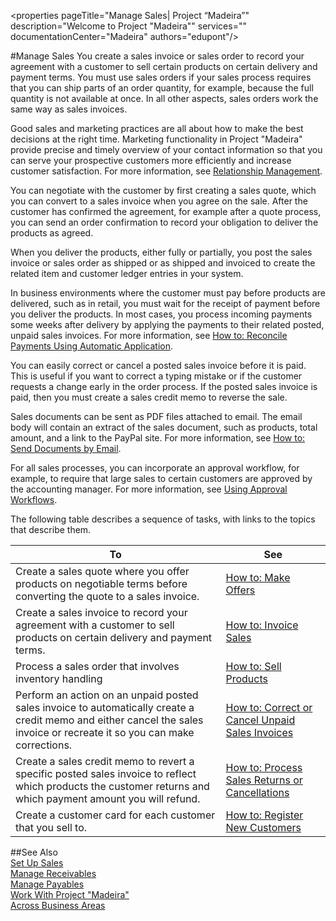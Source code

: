 <properties
                pageTitle="Manage Sales| Project “Madeira”" 
                description="Welcome to Project "Madeira"" 
                services="" 
                documentationCenter="Madeira"
                authors="edupont"/>
                
#Manage Sales
You create a sales invoice or sales order to record your agreement with a customer to sell certain products on certain delivery and payment terms. You must use sales orders if your sales process requires that you can ship parts of an order quantity, for example, because the full quantity is not available at once. In all other aspects, sales orders work the same way as sales invoices.

Good sales and marketing practices are all about how to make the best decisions at the right time. Marketing functionality in Project "Madeira" provide precise and timely overview of your contact information so that you can serve your prospective customers more efficiently and increase customer satisfaction. For more information, see [Relationship Management](marketing-relationship-management.md). 

You can negotiate with the customer by first creating a sales quote, which you can convert to a sales invoice when you agree on the sale. After the customer has confirmed the agreement, for example after a quote process, you can send an order confirmation to record your obligation to deliver the products as agreed.

When you deliver the products, either fully or partially, you post the sales invoice or sales order as shipped or as shipped and invoiced to create the related item and customer ledger entries in your system.

In business environments where the customer must pay before products are delivered, such as in retail, you must wait for the receipt of payment before you deliver the products. In most cases, you process incoming payments some weeks after delivery by applying the payments to their related posted, unpaid sales invoices. For more information, see [How to: Reconcile Payments Using Automatic Application](receivables-how-reconcile-payments-auto-application.md).

You can easily correct or cancel a posted sales invoice before it is paid. This is useful if you want to correct a typing mistake or if the customer requests a change early in the order process. If the posted sales invoice is paid, then you must create a sales credit memo to reverse the sale.

Sales documents can be sent as PDF files attached to email. The email body will contain an extract of the sales document, such as products, total amount, and a link to the PayPal site. For more information, see [How to: Send Documents by Email](ui-how-send-documents-email.md).

For all sales processes, you can incorporate an approval workflow, for example, to require that large sales to certain customers are approved by the accounting manager. For more information, see [Using Approval Workflows](across-how-use-approval-workflows.md). 

The following table describes a sequence of tasks, with links to the topics that describe them.

|To|See|
|--|---|
|Create a sales quote where you offer products on negotiable terms before converting the quote to a sales invoice.|[How to: Make Offers](sales-how-make-offers.md)|
|Create a sales invoice to record your agreement with a customer to sell products on certain delivery and payment terms.|[How to: Invoice Sales](sales-how-invoice-sale.md)|
|Process a sales order that involves inventory handling|[How to: Sell Products](sales-how-sell-products.md) 
|Perform an action on an unpaid posted sales invoice to automatically create a credit memo and either cancel the sales invoice or recreate it so you can make corrections.|[How to: Correct or Cancel Unpaid Sales Invoices](sales-how-correct-cancel-sales-invoice.md)|
|Create a sales credit memo to revert a specific posted sales invoice to reflect which products the customer returns and which payment amount you will refund.|[How to: Process Sales Returns or Cancellations](sales-how-process-sales-returns-cancellations.md)|
|Create a customer card for each customer that you sell to.|[How to: Register New Customers](sales-how-register-new-customers.md)|

##See Also  
[Set Up Sales](sales-setup-sales.md)  
[Manage Receivables](receivables-manage-receivables.md)  
[Manage Payables](payables-manage-payables.MD)      
[Work With Project "Madeira"](ui-work-product.md)  
[Across Business Areas](ui-across-business-areas.md)
